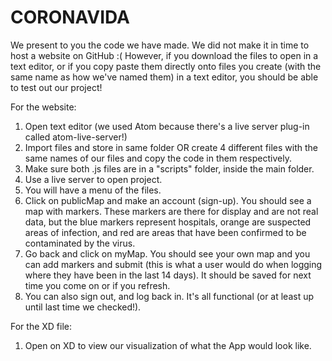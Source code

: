 # CORONAVIDA
We present to you the code we have made. We did not make it in time to host a website on GitHub :( However, if you download the files to open in a text editor, or if you copy paste them directly onto files you create (with the same name as how we've named them) in a text editor, you should be able to test out our project! 

For the website: 
1. Open text editor (we used Atom because there's a live server plug-in called atom-live-server!)
2. Import files and store in same folder OR create 4 different files with the same names of our files and copy the code in them respectively. 
3. Make sure both .js files are in a "scripts" folder, inside the main folder.
4. Use a live server to open project. 
5. You will have a menu of the files.
6. Click on publicMap and make an account (sign-up). You should see a map with markers. These markers are there for display and are not real data, but the blue markers represent hospitals, orange are suspected areas of infection, and red are areas that have been confirmed to be contaminated by the virus. 
7. Go back and click on myMap. You should see your own map and you can add markers and submit (this is what a user would do when logging where they have been in the last 14 days). It should be saved for next time you come on or if you refresh. 
8. You can also sign out, and log back in. It's all functional (or at least up until last time we checked!). 


For the XD file:
1. Open on XD to view our visualization of what the App would look like. 
